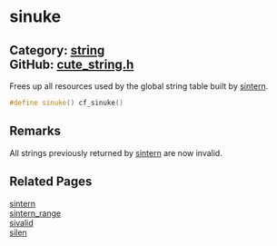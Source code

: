 [](../header.md ':include')

# sinuke

Category: [string](/api_reference?id=string)  
GitHub: [cute_string.h](https://github.com/RandyGaul/cute_framework/blob/master/include/cute_string.h)  
---

Frees up all resources used by the global string table built by [sintern](/string/sintern.md).

```cpp
#define sinuke() cf_sinuke()
```

## Remarks

All strings previously returned by [sintern](/string/sintern.md) are now invalid.

## Related Pages

[sintern](/string/sintern.md)  
[sintern_range](/string/sintern_range.md)  
[sivalid](/string/sivalid.md)  
[silen](/string/silen.md)  
